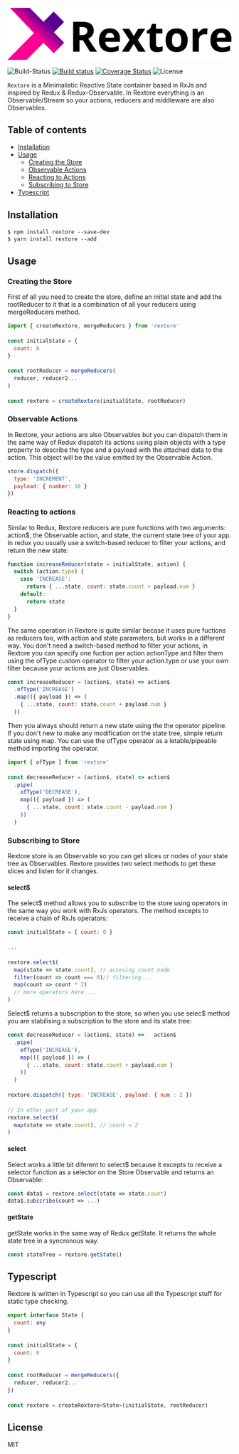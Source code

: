 ![Rextore](./assets/logo.png)

![Build-Status](https://travis-ci.org/pmagaz/rextore.svg?branch=master)
[![Build status](https://ci.appveyor.com/api/projects/status/2tkhjyqj01h1pa8x?svg=true
)](https://ci.appveyor.com/project/pmagaz/rextore)
[![Coverage Status](https://coveralls.io/repos/github/pmagaz/rextore/badge.svg?branch=master)](https://coveralls.io/github/pmagaz/rextore?branch=master)
![License](https://img.shields.io/badge/license-MIT-blue.svg)

`Rextore` is a Minimalistic Reactive State container based in RxJs and inspired by Redux & Redux-Observable. In Rextore everything is an Observable/Stream so your actions, reducers and middleware are also Observables. 

## Table of contents

- [Installation](#installation)
- [Usage](#usage)
  - [Creating the Store](#creating-the-store)
  - [Observable Actions](#observable-actions)
  - [Reacting to Actions](#reacting-to-actions)
  - [Subscribing to Store](#subscribing-to-store)
- [Typescript](#typescript)


## Installation


```
$ npm install rextore --save-dev
$ yarn install rextore --add
```

## Usage

### Creating the Store

First of all you need to create the store, define an initial state and add the rootReducer to it that is a combination of all your reducers using mergeReducers method. 

```javascript
import { createRextore, mergeReducers } from 'rextore'

const initialState = {
  count: 0
}

const rootReducer = mergeReducers(
  reducer, reducer2...
)

const rextore = createRextore(initialState, rootReducer)
```

### Observable Actions

In Rextore, your actions are also Observables but you can dispatch them in the same way of Redux dispatch its actions using plain objects with a type property to describe the type and a payload with the attached data to the action. This object will be the value emitted by the Observable Action.

```javascript
store.dispatch({
  type: 'INCREMENT',
  payload: { number: 10 }
})
```

### Reacting to actions

Similar to Redux, Rextore reducers are pure functions with two arguments: action$, the Observable action, and state, the current state tree of your app. In redux you usually use a switch-based reducer to filter your actions, and return the new state:

```javascript
function increaseReducer(state = initialState, action) {
  switch (action.type) {
    case 'INCREASE':
      return { ...state, count: state.count + payload.num }
    default:
      return state
  }
}
```

 The same operation in Rextore is quite similar becase it uses pure fuctions as reducers too, with action and state parameters, but works in a different way. You don't need a switch-based method to filter your actions, in Rextore you can specify one fuction per action actionType and filter them using the ofType custom operator to filter your action.type or use your own filter because your actions are just Observables.

```javascript
const increaseReducer = (action$, state) => action$
  .ofType('INCREASE')
  .map(({ payload }) => (
    { ...state, count: state.count + payload.num }
  ))
```
Then you always should return a new state using the the operator pipeline. If you don't new to make any modification on the state tree, simple return state using map. You can use the ofType operator as a letable/pipeable method importing the operator.

```javascript
import { ofType } from 'rextore'

const decreaseReducer = (action$, state) => action$
  .pipe(
    ofType('DECREASE'),
    map(({ payload }) => (
      { ...state, count: state.count - payload.num }
    ))
  )
```

### Subscribing to Store

Rextore store is an Observable so you can get slices or nodes of your state tree as Observables. Rextore provides two select methods to get these slices and listen for it changes.

#### select$

The select$ method allows you to subscribe to the store using operators in the same way you work with RxJs operators. The method excepts to receive a chain of RxJs operators: 

```javascript
const initialState = { count: 0 }

...

rextore.select$(
  map(state => state.count), // accesing count node
  filter(count => count === 0)// filtering...
  map(count => count * 2)
  // more operators here....
)
```

Select$ returns a subscription to the store, so when you use selec$ method you are stabilising a subscription to the store and its state tree:

```javascript
const decreaseReducer = (action$, state) =>   action$
  .pipe(
    ofType('INCREASE'),
    map(({ payload }) => (
      { ...state, count: state.count + payload.num }
    ))
  )

rextore.dispatch({ type: 'INCREASE', payload: { num : 2 })

// In other part of your app
rextore.select$(
  map(state => state.count), // count = 2
)
```

#### select

Select works a little bit diferent to select$ because it excepts to receive a selector function as a selector on the Store Observable and returns an Observable:

```javascript
const data$ = rextore.select(state => state.count)
data$.subscribe(count => ...)
```


#### getState

getState works in the same way of Redux getState. It returns the whole state tree in a syncronous way.


```javascript
const stateTree = rextore.getState()
```

## Typescript

Rextore is written in Typescript so you can use all the Typescript stuff for static type checking.

```javascript
export interface State {
  count: any
}

const initialState = {
  count: 0
}

const rootReducer = mergeReducers({
  reducer, reducer2...
})

const rextore = createRextore<State>(initialState, rootReducer)
``` 

## License

MIT